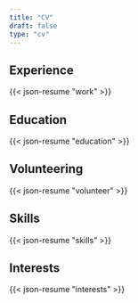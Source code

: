 ```yaml
---
title: "CV"
draft: false
type: "cv"
---
```


## Experience

{{< json-resume "work" >}}

## Education

{{< json-resume "education" >}}

## Volunteering

{{< json-resume "volunteer" >}}

<!-- ## Awards -->

<!-- {{< json-resume "awards" >}} -->

<!-- ## Certificates -->

<!-- {{< json-resume "certificates" >}} -->

<!-- ## Publications -->

<!-- {{< json-resume "publications" >}} -->

## Skills

{{< json-resume "skills" >}}

<!-- ## Languages -->

<!-- {{< json-resume "languages" >}} -->

## Interests

{{< json-resume "interests" >}}

<!-- ## References -->

<!-- {{< json-resume "references" >}} -->

<!-- ## Projects -->

<!-- {{< json-resume "projects" >}} -->
